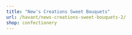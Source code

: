 ```yaml
---
title: "New's Creations Sweet Bouquets"
url: /havant/news-creations-sweet-bouquets-2/
shop: confectionery
---
```

